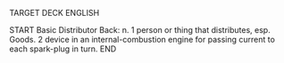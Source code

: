 TARGET DECK
ENGLISH

START
Basic
Distributor
Back: n. 1 person or thing that distributes, esp. Goods. 2 device in an internal-combustion engine for passing current to each spark-plug in turn.
END
